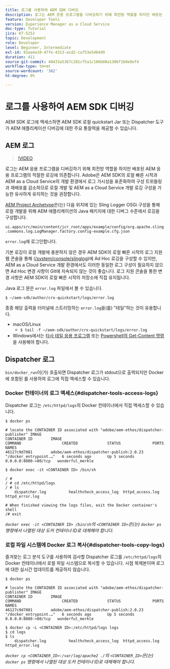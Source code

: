 ```yaml
---
title: 로그를 사용하여 AEM SDK 디버깅
description: 로그는 AEM 응용 프로그램을 디버깅하기 위해 최전방 역할을 하지만 배포된 AEM 응용 프로그램의 적절한 로깅에 의존합니다.
feature: Developer Tools
version: Experience Manager as a Cloud Service
doc-type: Tutorial
jira: KT-5252
topic: Development
role: Developer
level: Beginner, Intermediate
exl-id: 91aa4a10-47fe-4313-acd2-ca753e5484d9
duration: 411
source-git-commit: 48433a5367c281cf5a1c106b08a1306f1b0e8ef4
workflow-type: tm+mt
source-wordcount: '382'
ht-degree: 0%

---
```


# 로그를 사용하여 AEM SDK 디버깅

AEM SDK 로그에 액세스하면 AEM SDK 로컬 quickstart Jar 또는 Dispatcher 도구 가 AEM 애플리케이션 디버깅에 대한 주요 통찰력을 제공할 수 있습니다.

## AEM 로그

>[!VIDEO](https://video.tv.adobe.com/v/34334?quality=12&learn=on)

로그는 AEM 응용 프로그램을 디버깅하기 위해 최전방 역할을 하지만 배포된 AEM 응용 프로그램의 적절한 로깅에 의존합니다. Adobe은 AEM SDK의 로컬 빠른 시작과 AEM as a Cloud Service의 개발 환경에서 로그 가시성을 표준화하여 구성 트위들링과 재배포를 감소하므로 로컬 개발 및 AEM as a Cloud Service 개발 로깅 구성을 가능한 유사하게 유지하는 것을 권장합니다.

[AEM Project Archetype](https://github.com/adobe/aem-project-archetype)은(는) 다음 위치에 있는 Sling Logger OSGi 구성을 통해 로컬 개발을 위해 AEM 애플리케이션의 Java 패키지에 대한 디버그 수준에서 로깅을 구성합니다.

`ui.apps/src/main/content/jcr_root/apps/example/config/org.apache.sling.commons.log.LogManager.factory.config-example.cfg.json`

`error.log`에 로그인합니다.

기본 로깅이 로컬 개발에 충분하지 않은 경우 AEM SDK의 로컬 빠른 시작의 로그 지원 웹 콘솔을 통해 ([/system/console/slinglog](http://localhost:4502/system/console/slinglog))에 Ad Hoc 로깅을 구성할 수 있지만, AEM as a Cloud Service 개발 환경에서도 이러한 동일한 로그 구성이 필요하지 않으면 Ad Hoc 변경 사항이 Git에 지속되지 않는 것이 좋습니다. 로그 지원 콘솔을 통한 변경 사항은 AEM SDK의 로컬 빠른 시작의 저장소에 직접 유지됩니다.

Java 로그 문은 `error.log` 파일에서 볼 수 있습니다.

```
$ ~/aem-sdk/author/crx-quickstart/logs/error.log
```

종종 해당 출력을 터미널에 스트리밍하는 `error.log`을(를) &quot;테일&quot;하는 것이 유용합니다.

+ macOS/Linux
   + `$ tail -f ~/aem-sdk/author/crx-quickstart/logs/error.log`
+ Windows에서는 [타사 테일 응용 프로그램](https://stackoverflow.com/questions/187587/a-windows-equivalent-of-the-unix-tail-command) 또는 [Powershell의 Get-Content 명령](https://stackoverflow.com/a/46444596/133936)을 사용해야 합니다.

## Dispatcher 로그

`bin/docker_run`이(가) 호출되면 Dispatcher 로그가 stdout으로 출력되지만 Docker에 포함된 를 사용하여 로그에 직접 액세스할 수 있습니다.

### Docker 컨테이너의 로그 액세스{#dispatcher-tools-access-logs}

Dispatcher 로그는 `/etc/httpd/logs`의 Docker 컨테이너에서 직접 액세스할 수 있습니다.

```shell
$ docker ps

# locate the CONTAINER ID associated with "adobe/aem-ethos/dispatcher-publisher" IMAGE
CONTAINER ID        IMAGE                                       COMMAND                  CREATED             STATUS              PORTS                  NAMES
46127c9d7081        adobe/aem-ethos/dispatcher-publish:2.0.23   "/docker_entrypoint.…"   6 seconds ago       Up 5 seconds        0.0.0.0:8080->80/tcp   wonderful_merkle

$ docker exec -it <CONTAINER ID> /bin/sh

/ # 
/ # cd /etc/httpd/logs
/ # ls
    dispatcher.log          healthcheck_access_log  httpd_access.log        httpd_error.log

# When finished viewing the logs files, exit the Docker container's shell
/# exit
```

_`docker exec -it <CONTAINER ID> /bin/sh`의 `<CONTAINER ID>`은(는) `docker ps` 명령에서 나열된 대상 도커 컨테이너 ID로 대체해야 합니다._


### 로컬 파일 시스템에 Docker 로그 복사{#dispatcher-tools-copy-logs}

즐겨찾는 로그 분석 도구를 사용하여 검사할 Dispatcher 로그를 `/etc/httpd/logs`의 Docker 컨테이너에서 로컬 파일 시스템으로 복사할 수 있습니다. 시점 복제본이며 로그에 대한 실시간 업데이트를 제공하지 않습니다.

```shell
$ docker ps

# locate the CONTAINER ID associated with "adobe/aem-ethos/dispatcher-publisher" IMAGE
CONTAINER ID        IMAGE                                       COMMAND                  CREATED             STATUS              PORTS                  NAMES
46127c9d7081        adobe/aem-ethos/dispatcher-publish:2.0.23   "/docker_entrypoint.…"   6 seconds ago       Up 5 seconds        0.0.0.0:8080->80/tcp   wonderful_merkle

$ docker cp -L <CONTAINER ID>:/etc/httpd/logs logs 
$ cd logs
$ ls
    dispatcher.log          healthcheck_access_log  httpd_access.log        httpd_error.log
```

_`docker cp <CONTAINER_ID>:/var/log/apache2 ./`의 `<CONTAINER_ID>`은(는) `docker ps` 명령에서 나열된 대상 도커 컨테이너 ID로 대체해야 합니다._
